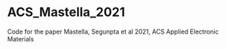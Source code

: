 # ACS_Mastella_2021
Code for the paper Mastella, Segunpta et al 2021, ACS Applied Electronic Materials
